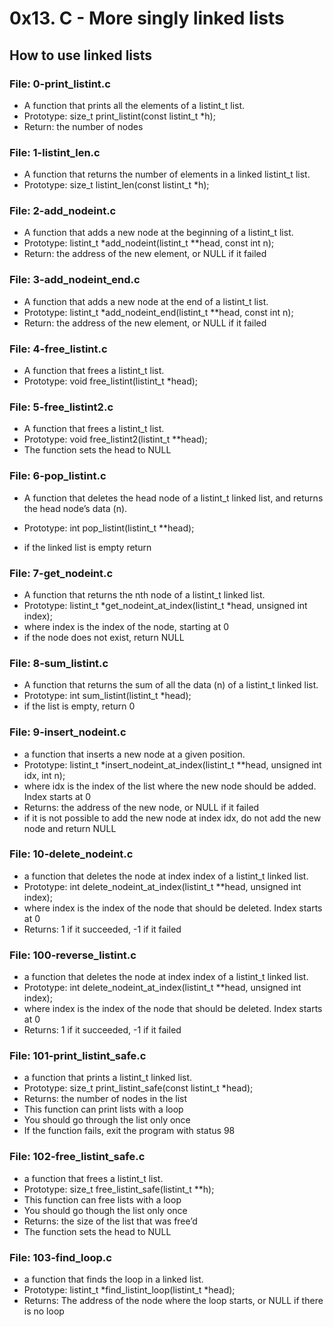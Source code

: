 # 0x13. C - More singly linked lists
## How to use linked lists
### File: 0-print_listint.c

* A function that prints all the elements of a listint_t list.
* Prototype: size_t print_listint(const listint_t *h);
* Return: the number of nodes

### File: 1-listint_len.c

* A function that returns the number of elements in a linked listint_t list.
* Prototype: size_t listint_len(const listint_t *h);

### File: 2-add_nodeint.c

* A function that adds a new node at the beginning of a listint_t list.
* Prototype: listint_t *add_nodeint(listint_t **head, const int n);
* Return: the address of the new element, or NULL if it failed

### File: 3-add_nodeint_end.c

* A function that adds a new node at the end of a listint_t list.
* Prototype: listint_t *add_nodeint_end(listint_t **head, const int n);
* Return: the address of the new element, or NULL if it failed

### File: 4-free_listint.c

* A function that frees a listint_t list.
* Prototype: void free_listint(listint_t *head);

### File: 5-free_listint2.c

* A function that frees a listint_t list.
* Prototype: void free_listint2(listint_t **head);
* The function sets the head to NULL

### File: 6-pop_listint.c

* A function that deletes the head node of a listint_t linked list, and returns the head node’s data (n).

* Prototype: int pop_listint(listint_t **head);

* if the linked list is empty return

### File: 7-get_nodeint.c

* A function that returns the nth node of a listint_t linked list.
* Prototype: listint_t *get_nodeint_at_index(listint_t *head, unsigned int index);
* where index is the index of the node, starting at 0
* if the node does not exist, return NULL

### File: 8-sum_listint.c

* A function that returns the sum of all the data (n) of a listint_t linked list.
* Prototype: int sum_listint(listint_t *head);
* if the list is empty, return 0

### File: 9-insert_nodeint.c

* a function that inserts a new node at a given position.
* Prototype: listint_t *insert_nodeint_at_index(listint_t **head, unsigned int idx, int n);
* where idx is the index of the list where the new node should be added. Index starts at 0
* Returns: the address of the new node, or NULL if it failed
* if it is not possible to add the new node at index idx, do not add the new node and return NULL

### File: 10-delete_nodeint.c

* a function that deletes the node at index index of a listint_t linked list.
* Prototype: int delete_nodeint_at_index(listint_t **head, unsigned int index);
* where index is the index of the node that should be deleted. Index starts at 0
* Returns: 1 if it succeeded, -1 if it failed

### File: 100-reverse_listint.c

* a function that deletes the node at index index of a listint_t linked list.
* Prototype: int delete_nodeint_at_index(listint_t **head, unsigned int index);
* where index is the index of the node that should be deleted. Index starts at 0
* Returns: 1 if it succeeded, -1 if it failed

### File: 101-print_listint_safe.c

* a function that prints a listint_t linked list.
* Prototype: size_t print_listint_safe(const listint_t *head);
* Returns: the number of nodes in the list
* This function can print lists with a loop
* You should go through the list only once
* If the function fails, exit the program with status 98

### File: 102-free_listint_safe.c

* a function that frees a listint_t list.
* Prototype: size_t free_listint_safe(listint_t **h);
* This function can free lists with a loop
* You should go though the list only once
* Returns: the size of the list that was free’d
* The function sets the head to NULL

### File: 103-find_loop.c

* a function that finds the loop in a linked list.
* Prototype: listint_t *find_listint_loop(listint_t *head);
* Returns: The address of the node where the loop starts, or NULL if there is no loop
